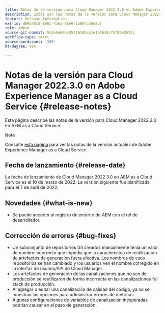 ```yaml
---
title: Notas de la versión para Cloud Manager 2022.3.0 en Adobe Experience Manager as a Cloud Service
description: Estas son las notas de la versión para Cloud Manager 2022.3.0 en AEM as a Cloud Service.
feature: Release Information
exl-id: d09d48c5-6e0a-4a6a-85e9-1a60fdd6e5bf
role: Admin
source-git-commit: 9cde6e63ec452161dbeb1e1bfb10c75f89e2692c
workflow-type: tm+mt
source-wordcount: '199'
ht-degree: 89%

---
```


# Notas de la versión para Cloud Manager 2022.3.0 en Adobe Experience Manager as a Cloud Service {#release-notes}

Esta página describe las notas de la versión para Cloud Manager 2022.3.0 en AEM as a Cloud Service.

>[!NOTE]
>
>Consulte [esta página](/help/release-notes/release-notes-cloud/release-notes-current.md) para ver las notas de la versión actuales de Adobe Experience Manager as a Cloud Service.

## Fecha de lanzamiento {#release-date}

La fecha de lanzamiento de Cloud Manager 2022.3.0 en AEM as a Cloud Service es el 10 de marzo de 2022. La versión siguiente fue planificada para el 7 de abril de 2022.

## Novedades {#what-is-new}

* Se puede acceder al registro de entorno de AEM con el rol de desarrollador.

## Corrección de errores {#bug-fixes}

* Un subconjunto de repositorios Git creados manualmente tenía un valor de nombre incorrecto que impedía que la característica de reutilización de artefactos de generación fuera efectiva. Los nombres de esos repositorios se han cambiado y los usuarios ven el nombre corregido en la interfaz de usuario/API de Cloud Manager.
* Los artefactos de generación de las canalizaciones que no son de producción se reutilizaron de forma incorrecta en las canalizaciones full stack de producción.
* Al agregar o editar una canalización de calidad del código, ya no se muestran las opciones para administrar errores de métricas.
* Algunas configuraciones de variables de canalización inesperadas podrían causar en el paso de generación.
